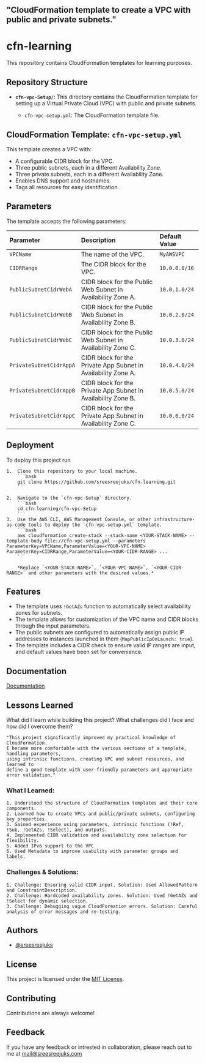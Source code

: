 ## "CloudFormation template to create a VPC with public and private subnets."

# cfn-learning

This repository contains CloudFormation templates for learning purposes.

## Repository Structure


-   **`cfn-vpc-Setup/`**: This directory contains the CloudFormation template for setting up a Virtual Private Cloud (VPC) with public and private subnets.


    -   `cfn-vpc-setup.yml`: The CloudFormation template file.

## CloudFormation Template: `cfn-vpc-setup.yml`

This template creates a VPC with:

-   A configurable CIDR block for the VPC.
-   Three public subnets, each in a different Availability Zone.
-   Three private subnets, each in a different Availability Zone.
-   Enables DNS support and hostnames.
-   Tags all resources for easy identification.


## Parameters

The template accepts the following parameters:

| Parameter              | Description                                                                    | Default Value  |
| :--------------------- | :----------------------------------------------------------------------------- | :------------- |
| `VPCName`             | The name of the VPC.                                                           | `MyAWSVPC`     |
| `CIDRRange`           | The CIDR block for the VPC.                                                    | `10.0.0.0/16`  |
| `PublicSubnetCidrWebA` | CIDR block for the Public Web Subnet in Availability Zone A.                 | `10.0.1.0/24`  |
| `PublicSubnetCidrWebB` | CIDR block for the Public Web Subnet in Availability Zone B.                 | `10.0.2.0/24`  |
| `PublicSubnetCidrWebC` | CIDR block for the Public Web Subnet in Availability Zone C.                 | `10.0.3.0/24`  |
| `PrivateSubnetCidrAppA` | CIDR block for the Private App Subnet in Availability Zone A.                | `10.0.4.0/24`  |
| `PrivateSubnetCidrAppB` | CIDR block for the Private App Subnet in Availability Zone B.                | `10.0.5.0/24`  |
| `PrivateSubnetCidrAppC` | CIDR block for the Private App Subnet in Availability Zone C.                | `10.0.6.0/24`  |


## Deployment

To deploy this project run

    1.  Clone this repository to your local machine.
        ```bash
        git clone https://github.com/sreesreejuks/cfn-learning.git
        ```

    2.  Navigate to the `cfn-vpc-Setup` directory.
        ```bash
        cd cfn-learning/cfn-vpc-Setup
        ```
    3.  Use the AWS CLI, AWS Management Console, or other infrastructure-as-code tools to deploy the `cfn-vpc-setup.yml` template.
        ```bash
        aws cloudformation create-stack --stack-name <YOUR-STACK-NAME> --template-body file://cfn-vpc-setup.yml --parameters ParameterKey=VPCName,ParameterValue=<YOUR-VPC-NAME> ParameterKey=CIDRRange,ParameterValue=<YOUR-CIDR-RANGE> ...
        ```

        *Replace `<YOUR-STACK-NAME>`, `<YOUR-VPC-NAME>`, `<YOUR-CIDR-RANGE>` and other parameters with the desired values.*
## Features


-   The template uses `!GetAZs` function to automatically select availability zones for subnets.
-   The template allows for customization of the VPC name and CIDR blocks through the input parameters.
-   The public subnets are configured to automatically assign public IP addresses to instances launched in them (`MapPublicIpOnLaunch: true`).
-   The template includes a CIDR check to ensure valid IP ranges are input, and default values have been set for convenience.

## Documentation

[Documentation](https://linktodocumentation)


## Lessons Learned

What did I learn while building this project? What challenges did I face and how did I overcome them?

    "This project significantly improved my practical knowledge of CloudFormation. 
    I became more comfortable with the various sections of a template, handling parameters, 
    using intrinsic functions, creating VPC and subnet resources, and learned to 
    define a good template with user-friendly parameters and appropriate error validation."

### What I Learned:

    1. Understood the structure of CloudFormation templates and their core components.
    2. Learned how to create VPCs and public/private subnets, configuring key properties.
    3. Gained experience using parameters, intrinsic functions (!Ref, !Sub, !GetAZs, !Select), and outputs.
    4. Implemented CIDR validation and availability zone selection for flexibility.
    5. Added IPv6 support to the VPC
    6. Used Metadata to improve usability with parameter groups and labels.

### Challenges & Solutions:

    1. Challenge: Ensuring valid CIDR input. Solution: Used AllowedPattern and ConstraintDescription.
    2. Challenge: Hardcoded availability zones. Solution: Used !GetAZs and !Select for dynamic selection.
    3. Challenge: Debugging vague CloudFormation errors. Solution: Careful analysis of error messages and re-testing.
## Authors

- [@sreesreejuks](https://www.github.com/sreesreejuks)


## License

This project is licensed under the [MIT License](LICENSE).


## Contributing

Contributions are always welcome!



## Feedback

If you have any feedback or intrested in collaboration, please reach out to me at mail@sreesreejuks.com

